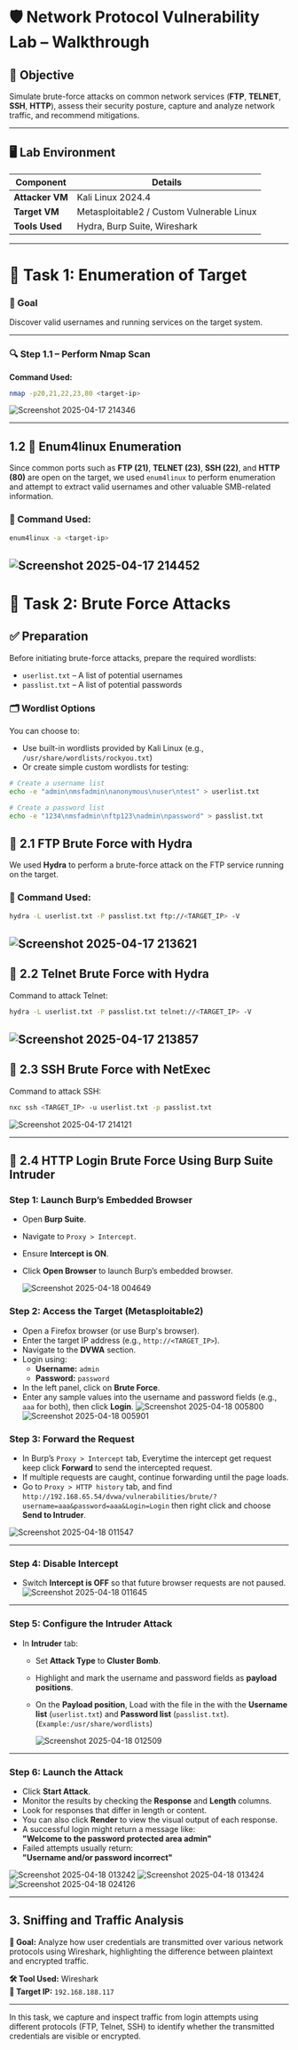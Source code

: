 # 🛡️ Network Protocol Vulnerability Lab – Walkthrough

## 📌 Objective  
Simulate brute-force attacks on common network services (**FTP**, **TELNET**, **SSH**, **HTTP**), assess their security posture, capture and analyze network traffic, and recommend mitigations.

---

## 🖥️ Lab Environment

| Component     | Details                               |
|---------------|---------------------------------------|
| **Attacker VM** | Kali Linux 2024.4                     |
| **Target VM**   | Metasploitable2 / Custom Vulnerable Linux |
| **Tools Used**  | Hydra, Burp Suite, Wireshark          |

---

# 🧾 Task 1: Enumeration of Target

### 🎯 Goal  
Discover valid usernames and running services on the target system.

---

### 🔍 Step 1.1 – Perform Nmap Scan

**Command Used:**
```bash
nmap -p20,21,22,23,80 <target-ip>
```
![Screenshot 2025-04-17 214346](https://github.com/user-attachments/assets/1cd0a0a5-c008-4874-ab17-3a670d8e2cc9)

---

## 1.2 🧰 Enum4linux Enumeration

Since common ports such as **FTP (21)**, **TELNET (23)**, **SSH (22)**, and **HTTP (80)** are open on the target, we used `enum4linux` to perform enumeration and attempt to extract valid usernames and other valuable SMB-related information.

### 🔧 Command Used:
```bash
enum4linux -a <target-ip>
```
![Screenshot 2025-04-17 214452](https://github.com/user-attachments/assets/15e1e011-11cd-4606-abe0-fdfd75ec00da)
---

# 🔐 Task 2: Brute Force Attacks

## ✅ Preparation

Before initiating brute-force attacks, prepare the required wordlists:

- `userlist.txt` – A list of potential usernames
- `passlist.txt` – A list of potential passwords

### 🗂️ Wordlist Options

You can choose to:

- Use built-in wordlists provided by Kali Linux (e.g., `/usr/share/wordlists/rockyou.txt`)
- Or create simple custom wordlists for testing:

```bash
# Create a username list
echo -e "admin\nmsfadmin\nanonymous\nuser\ntest" > userlist.txt

# Create a password list
echo -e "1234\nmsfadmin\nftp123\nadmin\npassword" > passlist.txt
```

## 🔹 2.1 FTP Brute Force with Hydra

We used **Hydra** to perform a brute-force attack on the FTP service running on the target.

### 🔧 Command Used:
```bash
hydra -L userlist.txt -P passlist.txt ftp://<TARGET_IP> -V
```
![Screenshot 2025-04-17 213621](https://github.com/user-attachments/assets/a09f7343-70f4-4e46-9bfd-eb8651ab1879)
---

## 🔹 2.2 Telnet Brute Force with Hydra
Command to attack Telnet:
```bash
hydra -L userlist.txt -P passlist.txt telnet://<TARGET_IP> -V
```
![Screenshot 2025-04-17 213857](https://github.com/user-attachments/assets/45a06840-0981-4764-a5f7-b0749953d013)
---

## 🔹 2.3 SSH Brute Force with NetExec
Command to attack SSH:
```bash
nxc ssh <TARGET_IP> -u userlist.txt -p passlist.txt
```
![Screenshot 2025-04-17 214121](https://github.com/user-attachments/assets/aa80c2d9-b489-479f-a9d1-299c67f7108a)

---

## 🔹 2.4 HTTP Login Brute Force Using Burp Suite Intruder

### Step 1: Launch Burp’s Embedded Browser
- Open **Burp Suite**.
- Navigate to `Proxy > Intercept`.
- Ensure **Intercept is ON**.
- Click **Open Browser** to launch Burp’s embedded browser.

  ![Screenshot 2025-04-18 004649](https://github.com/user-attachments/assets/434ec4d1-14e1-4aec-b619-7d3880a91a40)


### Step 2: Access the Target (Metasploitable2)
- Open a Firefox browser (or use Burp's browser).
- Enter the target IP address (e.g., `http://<TARGET_IP>`).
- Navigate to the **DVWA** section.
- Login using:
  - **Username:** `admin`
  - **Password:** `password`
- In the left panel, click on **Brute Force**.
- Enter any sample values into the username and password fields (e.g., `aaa` for both), then click **Login**.
![Screenshot 2025-04-18 005800](https://github.com/user-attachments/assets/00278747-c090-4268-b837-82f50c3bb4f1)
![Screenshot 2025-04-18 005901](https://github.com/user-attachments/assets/f484dd59-6303-4784-8649-32a2694ba08d)



### Step 3: Forward the Request
- In Burp’s `Proxy > Intercept` tab, Everytime the intercept get request keep click **Forward** to send the intercepted request.
- If multiple requests are caught, continue forwarding until the page loads.
- Go to `Proxy > HTTP history` tab, and find `http://192.168.65.54/dvwa/vulnerabilities/brute/?username=aaa&password=aaa&Login=Login` then right click and choose **Send to Intruder**.

![Screenshot 2025-04-18 011547](https://github.com/user-attachments/assets/42fbdebc-4e9a-4e73-8174-7f7206d40f4d)

---

### Step 4: Disable Intercept
- Switch **Intercept is OFF** so that future browser requests are not paused.
![Screenshot 2025-04-18 011645](https://github.com/user-attachments/assets/ffb34692-3f80-49d4-98aa-dfede894f190)
---

### Step 5: Configure the Intruder Attack
- In **Intruder** tab:
  - Set **Attack Type** to **Cluster Bomb**.
  - Highlight and mark the username and password fields as **payload positions**.
  - On the **Payload position**, Load with the file in the with the **Username list** (`userlist.txt`) and **Password list** (`passlist.txt`). (`Example:/usr/share/wordlists`)

    ![Screenshot 2025-04-18 012509](https://github.com/user-attachments/assets/a02ce97c-fd4a-4911-942d-d872dfca82c2)
---

### Step 6: Launch the Attack
- Click **Start Attack**.
- Monitor the results by checking the **Response** and **Length** columns.
- Look for responses that differ in length or content.
- You can also click **Render** to view the visual output of each response.
- A successful login might return a message like:  
  **"Welcome to the password protected area admin"**
- Failed attempts usually return:  
  **"Username and/or password incorrect"**

![Screenshot 2025-04-18 013242](https://github.com/user-attachments/assets/baeea78f-9554-4245-90f4-757bb7dbf0e0)
![Screenshot 2025-04-18 013424](https://github.com/user-attachments/assets/6e000750-4cde-43a9-a6dd-8d495b61045a)
![Screenshot 2025-04-18 024126](https://github.com/user-attachments/assets/822b18c3-3da2-469f-81fc-7fef8e9474fa)

---

## 3. Sniffing and Traffic Analysis

**🎯 Goal:** Analyze how user credentials are transmitted over various network protocols using Wireshark, highlighting the difference between plaintext and encrypted traffic.

**🛠 Tool Used:** Wireshark  
**🎯 Target IP:** `192.168.188.117`

---

In this task, we capture and inspect traffic from login attempts using different protocols (FTP, Telnet, SSH) to identify whether the transmitted credentials are visible or encrypted.

























